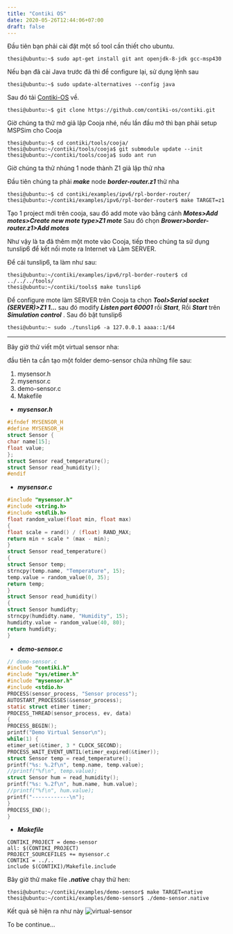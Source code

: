 ```yaml
---
title: "Contiki OS"
date: 2020-05-26T12:44:06+07:00
draft: false
---
```


Đầu tiên bạn phải cài đặt một số tool cần thiết cho ubuntu.

```console
thesi@ubuntu:~$ sudo apt-get install git ant openjdk-8-jdk gcc-msp430
```
Nếu bạn đã cài Java trước đã thì để configure lại, sử dụng lệnh sau
```console
thesi@ubuntu:~$ sudo update-alternatives --config java
```

Sau đó tải [Contiki-OS](https://github.com/contiki-os/contiki) về.
```console
thesi@ubuntu:~$ git clone https://github.com/contiki-os/contiki.git
```

Giờ chúng ta thử mở giả lập Cooja nhé, nếu lần đầu mở thì bạn phải setup MSPSim cho Cooja
```console
thesi@ubuntu:~$ cd contiki/tools/cooja/
thesi@ubuntu:~/contiki/tools/cooja$ git submodule update --init
thesi@ubuntu:~/contiki/tools/cooja$ sudo ant run
```
Giờ chúng ta thử nhúng 1 node thành Z1 giả lập thử nha

Đầu tiên chúng ta phải ***make*** node ***border-router.z1*** thử nha

```console
thesi@ubuntu:~$ cd contiki/examples/ipv6/rpl-border-router/
thesi@ubuntu:~/contiki/examples/ipv6/rpl-border-router$ make TARGET=z1

```
Tạo 1 project mới trên cooja, sau đó add mote vào bằng cánh ***Motes>Add motes>Create new mote type>Z1 mote***
Sau đó chọn ***Brower>border-router.z1>Add motes***

Như vậy là ta đã thêm một mote vào Cooja, tiếp theo chúng ta sử dụng tunslip6 để kết nối mote ra Internet và Làm SERVER.

Để cái tunslip6, ta làm như sau:

```console
thesi@ubuntu:~/contiki/examples/ipv6/rpl-border-router$ cd ../../../tools/
thesi@ubuntu:~/contiki/tools$ make tunslip6
```
Để configure mote làm SERVER trên Cooja ta chọn ***Tool>Serial socket (SERVER)>Z1 1...*** sau đó modify ***Listen port 60001***  rồi ***Start***, Rồi ***Start*** trên ***Simulation control*** . Sau đó bật tunslip6

```console
thesi@ubuntu:~ sudo ./tunslip6 -a 127.0.0.1 aaaa::1/64
```
________________________________________
Bây giờ thử viết một virtual sensor nha:

đầu tiên ta cần tạo một folder demo-sensor chứa những file sau:
1. mysensor.h
2. mysensor.c
3. demo-sensor.c
4. Makefile

- ***mysensor.h***
```c
#ifndef MYSENSOR_H
#define MYSENSOR_H
struct Sensor {
char name[15];
float value;
};
struct Sensor read_temperature();
struct Sensor read_humidity();
#endif
```
- ***mysensor.c***
```c
#include "mysensor.h"
#include <string.h>
#include <stdlib.h>
float random_value(float min, float max)
{
float scale = rand() / (float) RAND_MAX;
return min + scale * (max - min);
}
struct Sensor read_temperature()
{
struct Sensor temp;
strncpy(temp.name, "Temperature", 15);
temp.value = random_value(0, 35);
return temp;
}
struct Sensor read_humidity()
{
struct Sensor humdidty;
strncpy(humdidty.name, "Humidity", 15);
humdidty.value = random_value(40, 80);
return humdidty;
}
```
- ***demo-sensor.c***
```c
// demo-sensor.c
#include "contiki.h"
#include "sys/etimer.h"
#include "mysensor.h"
#include <stdio.h>
PROCESS(sensor_process, "Sensor process");
AUTOSTART_PROCESSES(&sensor_process);
static struct etimer timer;
PROCESS_THREAD(sensor_process, ev, data)
{
PROCESS_BEGIN();
printf("Demo Virtual Sensor\n");
while(1) {
etimer_set(&timer, 3 * CLOCK_SECOND);
PROCESS_WAIT_EVENT_UNTIL(etimer_expired(&timer));
struct Sensor temp = read_temperature();
printf("%s: %.2f\n", temp.name, temp.value);
//printf("%f\n", temp.value);
struct Sensor hum = read_humidity();
printf("%s: %.2f\n", hum.name, hum.value);
//printf("%f\n", hum.value);
printf("------------\n");
}
PROCESS_END();
}
```
- ***Makefile***
```console
CONTIKI_PROJECT = demo-sensor
all: $(CONTIKI_PROJECT)
PROJECT_SOURCEFILES += mysensor.c
CONTIKI = ../..
include $(CONTIKI)/Makefile.include
```

Bây giờ thử make file ***.native*** chạy thử hen:

```console
thesi@ubuntu:~/contiki/examples/demo-sensor$ make TARGET=native
thesi@ubuntu:~/contiki/examples/demo-sensor$ ./demo-sensor.native
```
Kết quả sẽ hiện ra như này
![virtual-sensor](/img/2.jpg)

To be continue...
